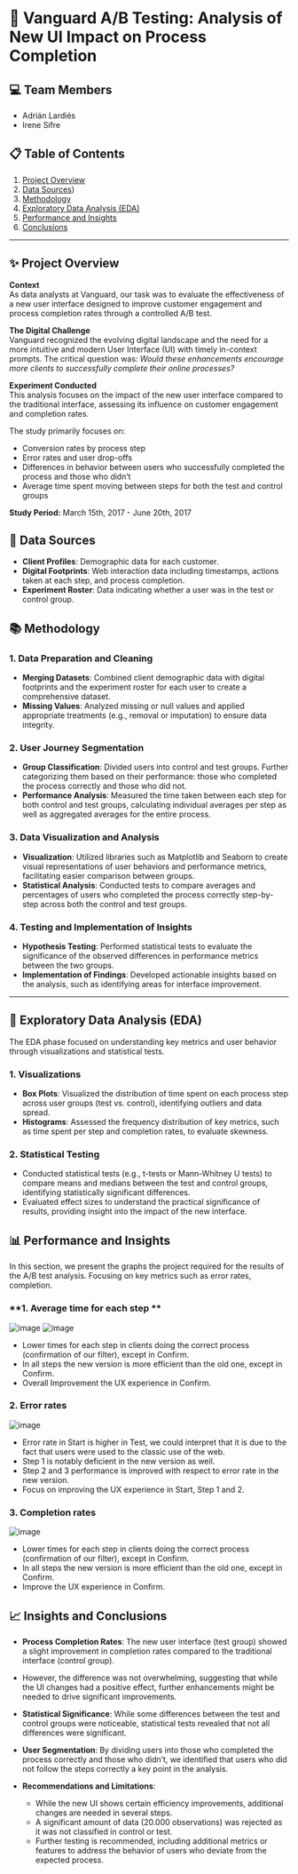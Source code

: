 # 🚀 Vanguard A/B Testing: Analysis of New UI Impact on Process Completion

## 💻 Team Members
- Adrián Lardiés
- Irene Sifre

## 📋 Table of Contents
1. [Project Overview](#project-overview)
2. [Data Sources](#data-sources))
3. [Methodology](#methodology)
4. [Exploratory Data Analysis (EDA)](#exploratory-data-analysis-eda)
5. [Performance and Insights](#performance-and-insights)
6. [Conclusions](#conclusions)
---
## ✨ Project Overview

**Context**  
As data analysts at Vanguard, our task was to evaluate the effectiveness of a new user interface designed to improve customer engagement and process completion rates through a controlled A/B test.

**The Digital Challenge**  
Vanguard recognized the evolving digital landscape and the need for a more intuitive and modern User Interface (UI) with timely in-context prompts. 
The critical question was: *Would these enhancements encourage more clients to successfully complete their online processes?*

**Experiment Conducted**  
This analysis focuses on the impact of the new user interface compared to the traditional interface, assessing its influence on customer engagement and completion rates.

The study primarily focuses on:
- Conversion rates by process step
- Error rates and user drop-offs
- Differences in behavior between users who successfully completed the process and those who didn’t
- Average time spent moving between steps for both the test and control groups

**Study Period:** March 15th, 2017 - June 20th, 2017

## 📑 Data Sources
- **Client Profiles**: Demographic data for each customer.
- **Digital Footprints**: Web interaction data including timestamps, actions taken at each step, and process completion.
- **Experiment Roster**: Data indicating whether a user was in the test or control group.

## 📚 Methodology

### **1. Data Preparation and Cleaning**
- **Merging Datasets**: Combined client demographic data with digital footprints and the experiment roster for each user to create a comprehensive dataset.
- **Missing Values**: Analyzed missing or null values and applied appropriate treatments (e.g., removal or imputation) to ensure data integrity.

### **2. User Journey Segmentation**
- **Group Classification**: Divided users into control and test groups. Further categorizing them based on their performance: those who completed the process correctly and those who did not.  
- **Performance Analysis**: Measured the time taken between each step  for both control and test groups, calculating individual averages per step as well as aggregated averages for the entire process.

### **3. Data Visualization and Analysis**
- **Visualization**: Utilized libraries such as Matplotlib and Seaborn to create visual representations of user behaviors and performance metrics, facilitating easier comparison between groups.
- **Statistical Analysis**: Conducted tests to compare averages and percentages of users who completed the process correctly step-by-step across both the control and test groups.

### **4. Testing and Implementation of Insights**
- **Hypothesis Testing**: Performed statistical tests to evaluate the significance of the observed differences in performance metrics between the two groups.
- **Implementation of Findings**: Developed actionable insights based on the analysis, such as identifying areas for interface improvement.
---
## 🔎 Exploratory Data Analysis (EDA)

The EDA phase focused on understanding key metrics and user behavior through visualizations and statistical tests.

### 1. Visualizations
- **Box Plots**: Visualized the distribution of time spent on each process step across user groups (test vs. control), identifying outliers and data spread.
- **Histograms**: Assessed the frequency distribution of key metrics, such as time spent per step and completion rates, to evaluate skewness.

### 2. Statistical Testing
- Conducted statistical tests (e.g., t-tests or Mann-Whitney U tests) to compare means and medians between the test and control groups, identifying statistically significant differences.
- Evaluated effect sizes to understand the practical significance of results, providing insight into the impact of the new interface.

## 📊 Performance and Insights
In this section, we present the graphs the project required for the results of the A/B test analysis.
Focusing on key metrics such as error rates, completion.

### **1. Average time for each step **  
![image](https://github.com/user-attachments/assets/736359e2-9c73-4fed-b062-4fb4c494a072)
![image](https://github.com/user-attachments/assets/2a71d468-9ee5-4521-a021-70679833a634)
- Lower times for each step in clients doing the correct process (confirmation of our filter), except in Confirm.
- In all steps the new version is more efficient than the old one, except in Confirm.
- Overall Improvement the UX experience in Confirm.

### **2. Error rates**  
![image](https://github.com/user-attachments/assets/030392d8-d5f3-44c3-8c28-a4ded2674e80) 
 - Error rate in Start is higher in Test, we could interpret that it is due to the fact that users were used to the classic use of the web.
 - Step 1 is notably deficient in the new version as well.
 - Step 2 and 3 performance is improved with respect to error rate in the new version.
 - Focus on improving the UX experience in Start, Step 1 and 2.

### **3. Completion rates** 
![image](https://github.com/user-attachments/assets/25fab45e-6ed0-41c7-80f7-d67ab9503193)
- Lower times for each step in clients doing the correct process (confirmation of our filter), except in Confirm.
- In all steps the new version is more efficient than the old one, except in Confirm.
- Improve the UX experience in Confirm.
## 📈 Insights and Conclusions

- **Process Completion Rates**: The new user interface (test group) showed a slight improvement in completion rates compared to the traditional interface (control group).
- However, the difference was not overwhelming, suggesting that while the UI changes had a positive effect, further enhancements might be needed to drive significant improvements.
- **Statistical Significance**: While some differences between the test and control groups were noticeable, statistical tests revealed that not all differences were significant.
- **User Segmentation**: By dividing users into those who completed the process correctly and those who didn’t, we identified that users who did not follow the steps correctly a key point in the analysis.

- **Recommendations and Limitations**:
  - While the new UI shows certain efficiency improvements, additional changes are needed in several steps.
  - A significant amount of data (20.000 observations) was rejected as it was not classified in control or test.
  - Further testing is recommended, including additional metrics or features to address the behavior of users who deviate from the expected process.
